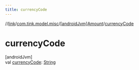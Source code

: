 ```yaml
---
title: currencyCode
---
```

//[link](../../../index.html)/[com.tink.model.misc](../index.html)/[[androidJvm]Amount](index.html)/[currencyCode](currency-code.html)



# currencyCode



[androidJvm]\
val [currencyCode](currency-code.html): [String](https://kotlinlang.org/api/latest/jvm/stdlib/kotlin/-string/index.html)




